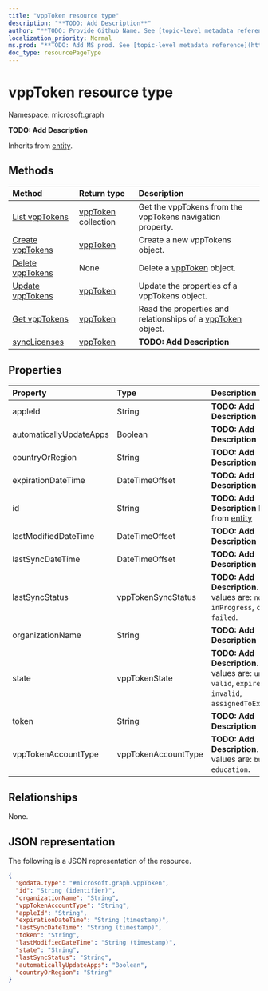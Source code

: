 ```yaml
---
title: "vppToken resource type"
description: "**TODO: Add Description**"
author: "**TODO: Provide Github Name. See [topic-level metadata reference](https://msgo.azurewebsites.net/add/document/guidelines/metadata.html#topic-level-metadata)**"
localization_priority: Normal
ms.prod: "**TODO: Add MS prod. See [topic-level metadata reference](https://msgo.azurewebsites.net/add/document/guidelines/metadata.html#topic-level-metadata)**"
doc_type: resourcePageType
---
```


# vppToken resource type


Namespace: microsoft.graph

**TODO: Add Description**


Inherits from [entity](../resources/entity.md).

## Methods
|Method|Return type|Description|
|:---|:---|:---|
|[List vppTokens](../api/intune-deviceappmanagement-list-vpptokens.md)|[vppToken](../resources/intune-vpptoken.md) collection|Get the vppTokens from the vppTokens navigation property.|
|[Create vppTokens](../api/intune-deviceappmanagement-post-vpptokens.md)|[vppToken](../resources/intune-vpptoken.md)|Create a new vppTokens object.|
|[Delete vppTokens](../api/intune-deviceappmanagement-delete-vpptokens.md)|None|Delete a [vppToken](../resources/intune-vpptoken.md) object.|
|[Update vppTokens](../api/intune-deviceappmanagement-update-vpptokens.md)|[vppToken](../resources/intune-vpptoken.md)|Update the properties of a vppTokens object.|
|[Get vppTokens](../api/intune-deviceappmanagement-get-vpptoken.md)|[vppToken](../resources/intune-vpptoken.md)|Read the properties and relationships of a [vppToken](../resources/intune-vpptoken.md) object.|
|[syncLicenses](../api/intune-vpptoken-synclicenses.md)|[vppToken](../resources/intune-vpptoken.md)|**TODO: Add Description**|

## Properties
|Property|Type|Description|
|:---|:---|:---|
|appleId|String|**TODO: Add Description**|
|automaticallyUpdateApps|Boolean|**TODO: Add Description**|
|countryOrRegion|String|**TODO: Add Description**|
|expirationDateTime|DateTimeOffset|**TODO: Add Description**|
|id|String|**TODO: Add Description** Inherited from [entity](../resources/entity.md)|
|lastModifiedDateTime|DateTimeOffset|**TODO: Add Description**|
|lastSyncDateTime|DateTimeOffset|**TODO: Add Description**|
|lastSyncStatus|vppTokenSyncStatus|**TODO: Add Description**. Possible values are: `none`, `inProgress`, `completed`, `failed`.|
|organizationName|String|**TODO: Add Description**|
|state|vppTokenState|**TODO: Add Description**. Possible values are: `unknown`, `valid`, `expired`, `invalid`, `assignedToExternalMDM`.|
|token|String|**TODO: Add Description**|
|vppTokenAccountType|vppTokenAccountType|**TODO: Add Description**. Possible values are: `business`, `education`.|

## Relationships
None.

## JSON representation
The following is a JSON representation of the resource.
<!-- {
  "blockType": "resource",
  "keyProperty": "id",
  "@odata.type": "microsoft.graph.vppToken",
  "baseType": "microsoft.graph.entity",
  "openType": false
}
-->
``` json
{
  "@odata.type": "#microsoft.graph.vppToken",
  "id": "String (identifier)",
  "organizationName": "String",
  "vppTokenAccountType": "String",
  "appleId": "String",
  "expirationDateTime": "String (timestamp)",
  "lastSyncDateTime": "String (timestamp)",
  "token": "String",
  "lastModifiedDateTime": "String (timestamp)",
  "state": "String",
  "lastSyncStatus": "String",
  "automaticallyUpdateApps": "Boolean",
  "countryOrRegion": "String"
}
```


